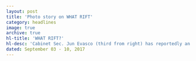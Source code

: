 ```yaml
---
layout: post
title: 'Photo story on WHAT RIFT'
category: headlines
image: true
archive: true
hl-title: 'WHAT RIFT?'
hl-desc: 'Cabinet Sec. Jun Evasco (third from right) has reportedly an axe to grind against Cong. Rene L. Relampagos (extreme right) of the first district. But the photo above belies such rift as they wore an ear-to-ear smiles during the thanksgiving mass Bishop Socrates Mesiona (extreme left) at Sevilla town early this year. Also showsn in the picture is Bishop Bai Varquez. (Foto by Cong. Relampagos FB account)'
dated: September 03 - 10, 2017
---
```


